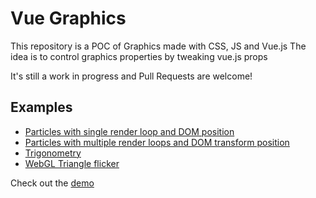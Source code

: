 # Vue Graphics

This repository is a POC of Graphics made with CSS, JS and Vue.js
The idea is to control graphics properties by tweaking vue.js props

It's still a work in progress and Pull Requests are welcome!

## Examples

- [Particles with single render loop and DOM position](https://vue-css-particles.netlify.com/#/position)
- [Particles with multiple render loops and DOM transform position](https://vue-css-particles.netlify.com/#/single)
- [Trigonometry](https://vue-css-particles.netlify.com/#/trigonometry)
- [WebGL Triangle flicker](https://vue-css-particles.netlify.com/#/gl-triangles)

Check out the [demo](https://vue-css-particles.netlify.com)
